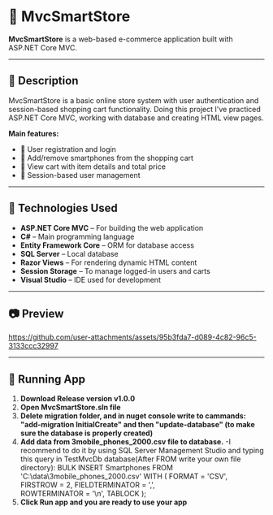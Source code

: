 # 📱 MvcSmartStore

**MvcSmartStore** is a web-based e-commerce application built with ASP.NET Core MVC.

---

## 📌 Description

MvcSmartStore is a basic online store system with user authentication and session-based shopping cart functionality. Doing this project I've practiced ASP.NET Core MVC, working with database and creating HTML view pages.

**Main features:**

- 🧍 User registration and login
- 🛒 Add/remove smartphones from the shopping cart
- 📄 View cart with item details and total price
- 👥 Session-based user management

---

## 🧰 Technologies Used

- **ASP.NET Core MVC** – For building the web application
- **C#** – Main programming language
- **Entity Framework Core** – ORM for database access
- **SQL Server** – Local database
- **Razor Views** – For rendering dynamic HTML content
- **Session Storage** – To manage logged-in users and carts
- **Visual Studio** – IDE used for development

---

## 📷 Preview

https://github.com/user-attachments/assets/95b3fda7-d089-4c82-96c5-3133ccc32997

---

## 🚀 Running App

1. **Download Release version v1.0.0**
2. **Open MvcSmartStore.sln file**
3. **Delete migration folder, and in nuget console write to cammands: "add-migration InitialCreate" and then "update-database" (to make sure the database is properly created)**
4.  **Add data from 3mobile_phones_2000.csv file to database.**
    -I recommend to do it by using SQL Server Management Studio and typing this query in TestMvcDb database(After FROM write your own file directory):
    BULK INSERT Smartphones
    FROM 'C:\data\3mobile_phones_2000.csv' 
    WITH (
        FORMAT = 'CSV',
        FIRSTROW = 2, 
        FIELDTERMINATOR = ',',  
        ROWTERMINATOR = '\n',
        TABLOCK
    );
5. **Click Run app and you are ready to use your app**
